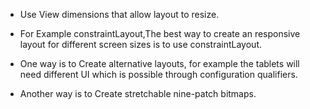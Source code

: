 - Use View dimensions that allow layout to resize.

- For Example constraintLayout,The best way to create an responsive layout for different screen sizes is to use constraintLayout.

- One way is to Create alternative layouts, for example the tablets will need different UI which is possible through configuration qualifiers.

- Another way is to Create stretchable nine-patch bitmaps.